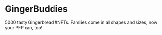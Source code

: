 # GingerBuddies
5000 tasty Gingerbread #NFTs. Families come in all shapes and sizes, now your PFP can, too!
